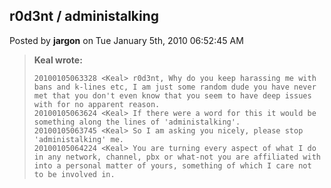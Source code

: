 ## r0d3nt / administalking
Posted by **jargon** on Tue January 5th, 2010 06:52:45 AM

> **Keal wrote:**
>
>     20100105063328 <Keal> r0d3nt, Why do you keep harassing me with bans and k-lines etc, I am just some random dude you have never met that you don't even know that you seem to have deep issues with for no apparent reason.
>     20100105063624 <Keal> If there were a word for this it would be something along the lines of 'administalking'.
>     20100105063745 <Keal> So I am asking you nicely, please stop 'administalking' me.
>     20100105064224 <Keal> You are turning every aspect of what I do in any network, channel, pbx or what-not you are affiliated with into a personal matter of yours, something of which I care not to be involved in.
